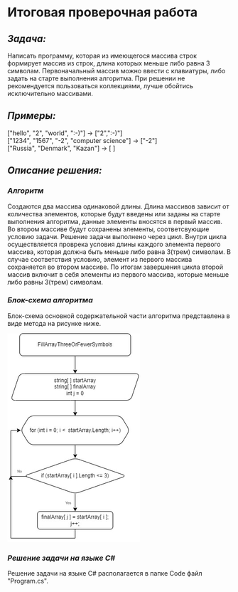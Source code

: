 # Итоговая проверочная работа

## *Задача:*  
Написать программу, которая из имеющегося массива строк формирует массив из строк, длина которых меньше либо равна 3 символам. Первоначальный массив можно ввести с клавиатуры, либо задать на старте выполнения алгоритма. При решении не рекомендуется пользоваться коллекциями, лучше обойтись исключительно массивами.

## *Примеры:*  
["hello", "2", "world", ":-)"] -> ["2",":-)"]  
["1234", "1567", "-2", "computer science"] -> ["-2"]  
["Russia", "Denmark", "Kazan"] -> [ ]

## *Описание решения:*  
### *Алгоритм*
Создаются два массива одинаковой длины. Длина массивов зависит от количества элементов, которые будут введены или заданы на старте выполнения алгоритма, данные элементы вносятся в первый массив. Во втором массиве будут сохранены элементы, соответсвующие условию задачи. Решение задачи выполнено через цикл. Внутри цикла осуществляется проврека условия длины каждого элемента первого массива, которая должна быть меньше либо равна 3(трем) символам. В случае соответствия условию, элемент из первого массива сохраняется во втором массиве. По итогам завершения цикла второй массив включит в себя элементы из первого массива, которые меньше либо равны 3(трем) символам.


### *Блок-схема алгоритма*
Блок-схема основной содержательной части алгоритма представлена в виде метода на рисунке ниже.

![block diagram](BlockDiagramOfTheAlgorithm.jpg)


### *Решение задачи на языке C#*

Решение задачи на языке C# располагается в папке Code файл "Program.cs".

